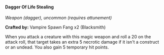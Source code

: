 #### Dagger Of Life Stealing
_Weapon (dagger), uncommon (requires attunement)_

**Crafted by:** Vampire Spawn Fang x2 (Blacksmith)

When you attack a creature with this magic weapon and roll a 20 on the attack roll, that target takes an extra 5 necrotic damage if it isn't a construct or an undead. You also gain 5 temporary hit points.